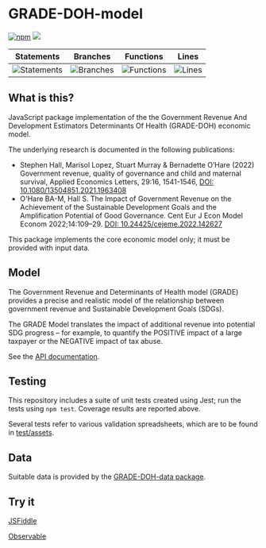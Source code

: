 # GRADE-DOH-model

[![npm](https://img.shields.io/npm/v/grade-doh-model)](https://www.npmjs.com/package/grade-doh-model) [![](https://data.jsdelivr.com/v1/package/npm/grade-doh-model/badge)](https://www.jsdelivr.com/package/npm/grade-doh-model)

| Statements                  | Branches                | Functions                 | Lines             |
| --------------------------- | ----------------------- | ------------------------- | ----------------- |
| ![Statements](https://img.shields.io/badge/statements-71.37%25-red.svg?style=flat) | ![Branches](https://img.shields.io/badge/branches-8.16%25-red.svg?style=flat) | ![Functions](https://img.shields.io/badge/functions-29.72%25-red.svg?style=flat) | ![Lines](https://img.shields.io/badge/lines-71.5%25-red.svg?style=flat) |

## What is this?

JavaScript package implementation of the the Government Revenue And Development Estimators Determinants Of Health (GRADE-DOH) economic model.

The underlying research is documented in the following publications:

- Stephen Hall, Marisol Lopez, Stuart Murray & Bernadette O’Hare (2022) Government revenue, quality of governance and child and maternal survival, Applied Economics Letters, 29:16, 1541-1546, [DOI: 10.1080/13504851.2021.1963408](https://doi.org/10.1080/13504851.2021.1963408)
- O'Hare BA-M, Hall S. The Impact of Government Revenue on the Achievement of the Sustainable Development Goals and the Amplification Potential of Good Governance. Cent Eur J Econ Model Econom 2022;14:109–29. [DOI: 10.24425/cejeme.2022.142627](https://doi.org/10.24425/cejeme.2022.142627)

This package implements the core economic model only; it must be provided with input data.

## Model

The Government Revenue and Determinants of Health model (GRADE) provides a precise and realistic model of the relationship between government revenue and Sustainable Development Goals (SDGs).

The GRADE Model translates the impact of additional revenue into potential SDG progress – for example, to quantify the POSITIVE impact of a large taxpayer or the NEGATIVE impact of tax abuse.

See the [API documentation](./API.md).

## Testing

This repository includes a suite of unit tests created using Jest;  run the tests using `npm test`. Coverage results are reported above.

Several tests refer to various validation spreadsheets, which are to be found in [test/assets](./test/assets).

## Data

Suitable data is provided by the [GRADE-DOH-data package](https://github.com/stuwilmur/GRADE-DOH-data).

## Try it

[JSFiddle](https://jsfiddle.net/5732nc8y/3/)

[Observable](https://observablehq.com/@grade/model-user-guide)
